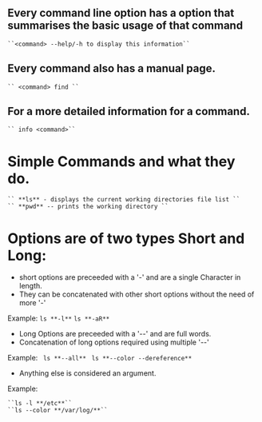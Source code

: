 ## Every command line option has a option that summarises the basic usage of that command

	``<command> --help/-h to display this information``

## Every command also has a manual page.
 
	`` <command> find ``

## For a more detailed information for a command.
	`` info <command>``


# Simple Commands and what they do.

	`` **ls** - displays the current working directories file list ``
	`` **pwd** -- prints the working directory ``


# Options are of two types Short and Long:

+ short options are preceeded with a '-' and are a single Character in length.
+ They can be concatenated with other short options without the need of more '-'

Example:
	`` ls **-l** ``
	`` ls **-aR** ``

+ Long Options are preceeded with a '--' and are full words.
+ Concatenation of long options required using multiple '--'

Example:
	`` ls **--all**``
	`` ls **--color --dereference**``

+ Anything else is considered an argument.

Example:

	``ls -l **/etc**``
	``ls --color **/var/log/**``
